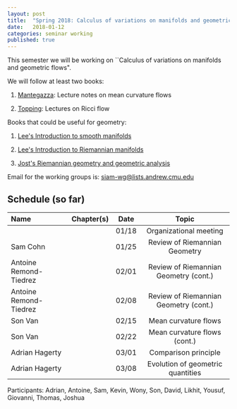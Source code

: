 ```yaml
---
layout: post
title:  "Spring 2018: Calculus of variations on manifolds and geometric flows"
date:   2018-01-12
categories: seminar working
published: true
---
```

This semester we will be working on ``Calculus of variations on manifolds and geometric flows".

We will follow at least two books:

1. [Mantegazza](http://www.springer.com/us/book/9783034801447): Lecture notes on mean curvature flows

2. [Topping](http://homepages.warwick.ac.uk/~maseq/RFnotes.html): Lectures on Ricci flow

Books that could be useful for geometry:

1. [Lee's Introduction to smooth manifolds](https://link.springer.com/book/10.1007%2F978-1-4419-9982-5)

2. [Lee's Introduction to Riemannian manifolds](https://link.springer.com/book/10.1007%2Fb98852)

3. [Jost's Riemannian geometry and geometric analysis](https://link.springer.com/book/10.1007%2F978-3-319-61860-9)

Email for the working groups is: siam-wg@lists.andrew.cmu.edu

## Schedule (so far) ##

| Name                          | Chapter(s)     | Date       | Topic                                                         |
|:-----------------------------|:--------------:|:----------------------:|:--------------------------------------------------------------:|
|                              |                | 01/18                 |   Organizational meeting          |
| Sam Cohn		       |                | 01/25                 | Review of Riemannian Geometry     |
| Antoine Remond-Tiedrez       |                | 02/01                 |Review of Riemannian Geometry (cont.)	|
| Antoine Remond-Tiedrez       |                | 02/08                 |Review of Riemannian Geometry (cont.)   |
| Son Van			|		| 02/15			| Mean curvature flows		        	|
| Son Van           |       | 02/22         | Mean curvature flows (cont.)                  |
| Adrian Hagerty    |       | 03/01        | Comparison principle      |
| Adrian Hagerty    |       | 03/08       | Evolution of geometric quantities |

Participants: Adrian, Antoine, Sam, Kevin, Wony, Son, David, Likhit, Yousuf, Giovanni, Thomas, Joshua
